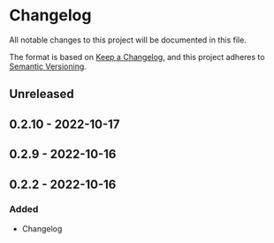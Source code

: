 # Changelog

All notable changes to this project will be documented in this file.

The format is based on [Keep a Changelog](https://keepachangelog.com/en/1.0.0/),
and this project adheres to [Semantic Versioning](https://semver.org/spec/v2.0.0.html).

## Unreleased

## 0.2.10 - 2022-10-17

## 0.2.9 - 2022-10-16

## 0.2.2 - 2022-10-16
### Added
- Changelog
